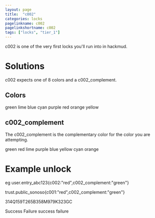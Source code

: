 ```yaml
---
layout: page
title:  "c002"
categories: locks
pagelinkname: c002
pagelinkshortname: c002
tags: ["locks", "tier_1"]
---
```


c002 is one of the very first locks you'll run into in hackmud.

# Solutions

c002 expects one of 8 colors and a c002_complement.

## Colors
green
lime
blue
cyan
purple
red
orange
yellow

## c002_complement

The c002_complement is the complementary color for the color you are attempting.

green	red
lime	purple
blue	yellow
cyan	orange

# Example unlock

eg user.entry_abc123{c002:"red",c002_complement:"green"}

trust.public_sonoso{c001:"red",c002_complement:"green"}

314Q159T265B358M979K323GC

Success Failure success failure
